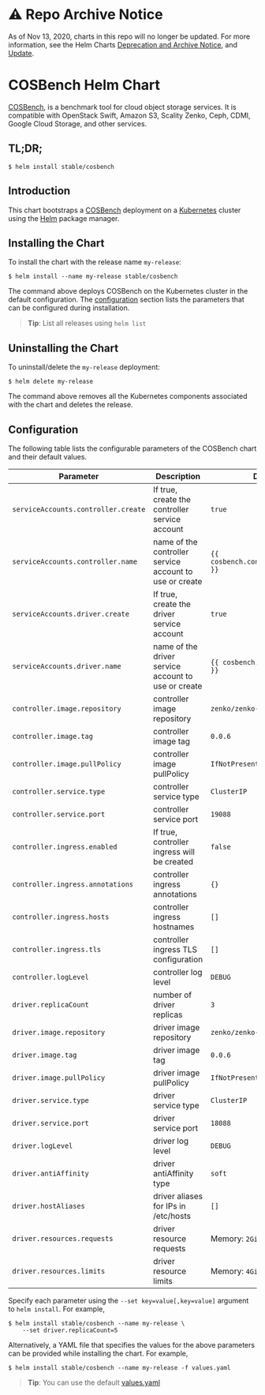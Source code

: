 # ⚠️ Repo Archive Notice

As of Nov 13, 2020, charts in this repo will no longer be updated.
For more information, see the Helm Charts [Deprecation and Archive Notice](https://github.com/helm/charts#%EF%B8%8F-deprecation-and-archive-notice), and [Update](https://helm.sh/blog/charts-repo-deprecation/).

# COSBench Helm Chart

[COSBench](https://github.com/intel-cloud/cosbench), is a benchmark tool for cloud object storage services. It is compatible with OpenStack Swift, Amazon S3, Scality Zenko, Ceph, CDMI, Google Cloud Storage, and other services.

## TL;DR;

```console
$ helm install stable/cosbench
```

## Introduction

This chart bootstraps a [COSBench](https://github.com/intel-cloud/cosbench) deployment on a [Kubernetes](http://kubernetes.io) cluster using the [Helm](https://helm.sh) package manager.

## Installing the Chart

To install the chart with the release name `my-release`:

```console
$ helm install --name my-release stable/cosbench
```

The command above deploys COSBench on the Kubernetes cluster in the default configuration. The [configuration](#configuration) section lists the parameters that can be configured during installation.

> **Tip**: List all releases using `helm list`

## Uninstalling the Chart

To uninstall/delete the `my-release` deployment:

```console
$ helm delete my-release
```

The command above removes all the Kubernetes components associated with the chart and deletes the release.

## Configuration

The following table lists the configurable parameters of the COSBench chart and their default values.

Parameter | Description | Default
--------- | ----------- | -------
`serviceAccounts.controller.create` | If true, create the controller service account | `true`
`serviceAccounts.controller.name` | name of the controller service account to use or create | `{{ cosbench.controller.fullname }}`
`serviceAccounts.driver.create` | If true, create the driver service account | `true`
`serviceAccounts.driver.name` | name of the driver service account to use or create | `{{ cosbench.driver.fullname }}`
`controller.image.repository` | controller image repository | `zenko/zenko-cosbench`
`controller.image.tag` | controller image tag | `0.0.6`
`controller.image.pullPolicy` | controller image pullPolicy | `IfNotPresent`
`controller.service.type` | controller service type | `ClusterIP`
`controller.service.port` | controller service port | `19088`
`controller.ingress.enabled` | If true, controller ingress will be created | `false`
`controller.ingress.annotations` | controller ingress annotations | `{}`
`controller.ingress.hosts` | controller ingress hostnames | `[]`
`controller.ingress.tls` | controller ingress TLS configuration | `[]`
`controller.logLevel` | controller log level | `DEBUG`
`driver.replicaCount` | number of driver replicas | `3`
`driver.image.repository` | driver image repository | `zenko/zenko-cosbench`
`driver.image.tag` | driver image tag | `0.0.6`
`driver.image.pullPolicy` | driver image pullPolicy | `IfNotPresent`
`driver.service.type` | driver service type | `ClusterIP`
`driver.service.port` | driver service port | `18088`
`driver.logLevel` | driver log level | `DEBUG`
`driver.antiAffinity` | driver antiAffinity type | `soft`
`driver.hostAliases` | driver aliases for IPs in /etc/hosts | `[]`
`driver.resources.requests` | driver resource requests | Memory: `2Gi`, CPU: `500m`
`driver.resources.limits` | driver resource limits | Memory: `4Gi`, CPU: `1`

Specify each parameter using the `--set key=value[,key=value]` argument to `helm install`. For example,

```console
$ helm install stable/cosbench --name my-release \
    --set driver.replicaCount=5
```

Alternatively, a YAML file that specifies the values for the above parameters can be provided while installing the chart. For example,

```console
$ helm install stable/cosbench --name my-release -f values.yaml
```

> **Tip**: You can use the default [values.yaml](values.yaml)
